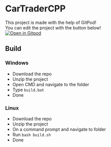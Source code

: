 # CarTraderCPP

This project is made with the help of GitPod!             
You can edit the project with the button below!          
[![Open in Gitpod](https://gitpod.io/button/open-in-gitpod.svg)](https://gitpod.io/from-referrer/)

## Build

### Windows

- Download the repo
- Unzip the project
- Open CMD and navigate to the folder
- Type `build.bat`
- Done

### Linux

- Download the repo
- Unzip the project
- On a command prompt and navigate to folder
- Run `bash build.sh`
- Done
